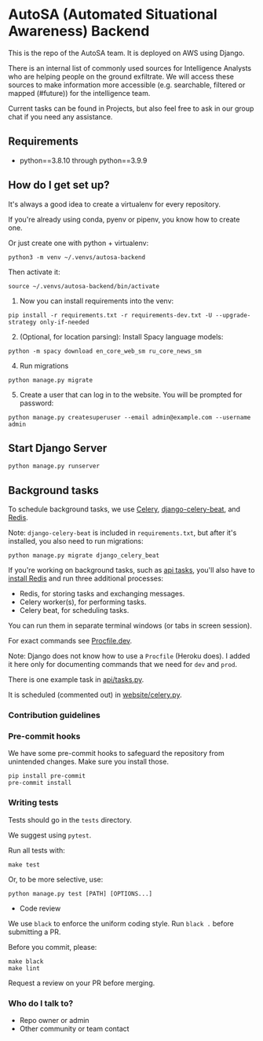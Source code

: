 # AutoSA (Automated Situational Awareness) Backend

This is the repo of the AutoSA team. It is deployed on AWS using Django.

There is an internal list of commonly used sources for Intelligence Analysts who are helping people on the ground exfiltrate. We will access these sources to make information more accessible (e.g. searchable, filtered or mapped (#future)) for the intelligence team.

Current tasks can be found in Projects, but also feel free to ask in our group chat if you need any assistance.

## Requirements

- python==3.8.10 through python==3.9.9

## How do I get set up? ###

It's always a good idea to create a virtualenv for every repository.

If you're already using conda, pyenv or pipenv, you know how to create one.

Or just create one with python + virtualenv:

```shell
python3 -m venv ~/.venvs/autosa-backend
```

Then activate it:

```shell
source ~/.venvs/autosa-backend/bin/activate
```

1. Now you can install requirements into the venv:

```shell
pip install -r requirements.txt -r requirements-dev.txt -U --upgrade-strategy only-if-needed
```

2. (Optional, for location parsing): Install Spacy language models:

```shell
python -m spacy download en_core_web_sm ru_core_news_sm
```

4. Run migrations

```shell
python manage.py migrate
```

5. Create a user that can log in to the website. You will be prompted for password:

```shell
python manage.py createsuperuser --email admin@example.com --username admin
```

## Start Django Server

```shell
python manage.py runserver
```

## Background tasks

To schedule background tasks, we use [Celery](https://docs.celeryq.dev/en/stable/index.html), [django-celery-beat](https://django-celery-beat.readthedocs.io/en/latest/), and [Redis](https://redis.io).

Note: `django-celery-beat` is included in `requirements.txt`, but after it's installed, you also need to run migrations:

```python manage.py migrate django_celery_beat```

If you're working on background tasks, such as [api tasks](api/tasks.py), you'll also have to [install Redis](https://redis.io/docs/getting-started/#install-redis) and run three additional processes:

* Redis, for storing tasks and exchanging messages.
* Celery worker(s), for performing tasks.
* Celery beat, for scheduling tasks.

You can run them in separate terminal windows (or tabs in screen session).

For exact commands see [Procfile.dev](Procfile.dev).

Note: Django does not know how to use a `Procfile` (Heroku does). I added it here only for documenting commands that we need for `dev` and `prod`.

There is one example task in [api/tasks.py](api/tasks.py).

It is scheduled (commented out) in [website/celery.py](website/celery.py).

### Contribution guidelines ###

### Pre-commit hooks

We have some pre-commit hooks to safeguard the repository from unintended changes. Make sure you install those.

```shell
pip install pre-commit
pre-commit install
```

### Writing tests

Tests should go in the `tests` directory.

We suggest using `pytest`.

Run all tests with:

```shell
make test
```

Or, to be more selective, use:

```shell
python manage.py test [PATH] [OPTIONS...]
```

* Code review

We use `black` to enforce the uniform coding style. Run `black .` before submitting a PR.

Before you commit, please:

```shell
make black
make lint
```

Request a review on your PR before merging. 

### Who do I talk to? ###

* Repo owner or admin
* Other community or team contact
